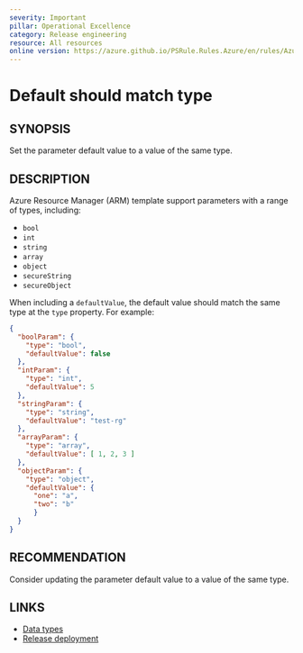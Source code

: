 ```yaml
---
severity: Important
pillar: Operational Excellence
category: Release engineering
resource: All resources
online version: https://azure.github.io/PSRule.Rules.Azure/en/rules/Azure.Template.ParameterDataTypes/
---
```


# Default should match type

## SYNOPSIS

Set the parameter default value to a value of the same type.

## DESCRIPTION

Azure Resource Manager (ARM) template support parameters with a range of types, including:

- `bool`
- `int`
- `string`
- `array`
- `object`
- `secureString`
- `secureObject`

When including a `defaultValue`, the default value should match the same type at the `type` property.
For example:

```json
{
  "boolParam": {
    "type": "bool",
    "defaultValue": false
  },
  "intParam": {
    "type": "int",
    "defaultValue": 5
  },
  "stringParam": {
    "type": "string",
    "defaultValue": "test-rg"
  },
  "arrayParam": {
    "type": "array",
    "defaultValue": [ 1, 2, 3 ]
  },
  "objectParam": {
    "type": "object",
    "defaultValue": {
      "one": "a",
      "two": "b"
      }
  }
}
```

## RECOMMENDATION

Consider updating the parameter default value to a value of the same type.

## LINKS

- [Data types](https://docs.microsoft.com/azure/azure-resource-manager/templates/template-syntax#data-types)
- [Release deployment](https://learn.microsoft.com/azure/architecture/framework/devops/release-engineering-cd#automation)
